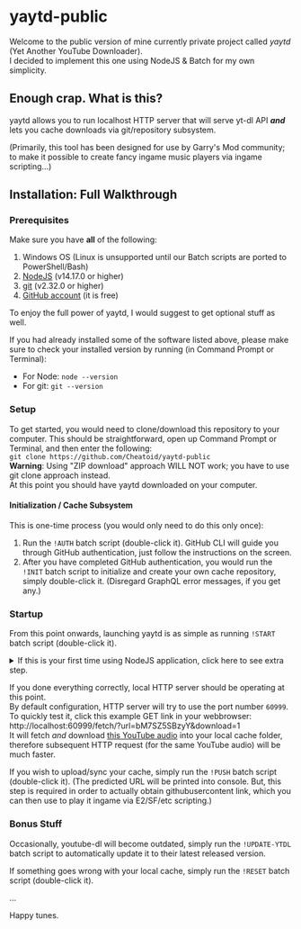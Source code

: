 # yaytd-public
Welcome to the public version of mine currently private project called *yaytd* (Yet Another YouTube Downloader).  
I decided to implement this one using NodeJS & Batch for my own simplicity.

## Enough crap. What is this?
yaytd allows you to run localhost HTTP server that will serve yt-dl API ***and*** lets you cache downloads via git/repository subsystem.

(Primarily, this tool has been designed for use by Garry's Mod community; to make it possible to create fancy ingame music players via ingame scripting...)

## Installation: Full Walkthrough

### Prerequisites
Make sure you have **all** of the following:
1. Windows OS (Linux is unsupported until our Batch scripts are ported to PowerShell/Bash)
2. [NodeJS](https://nodejs.org/en/download/) (v14.17.0 or higher)
3. [git](https://git-scm.com/download/win) (v2.32.0 or higher)
4. [GitHub account](https://github.com/join) (it is free)

To enjoy the full power of yaytd, I would suggest to get optional stuff as well.

If you had already installed some of the software listed above, please make sure to check your installed version by running (in Command Prompt or Terminal):  
- For Node: `node --version`  
- For git: `git --version`  


### Setup
To get started, you would need to clone/download this repository to your computer. This should be straightforward, open up Command Prompt or Terminal, and then enter the following:  
    `git clone https://github.com/Cheatoid/yaytd-public`  
**Warning**: Using "ZIP download" approach WILL NOT work; you have to use git clone approach instead.   
At this point you should have yaytd downloaded on your computer.  

#### Initialization / Cache Subsystem
This is one-time process (you would only need to do this only once):  
1. Run the `!AUTH` batch script (double-click it). GitHub CLI will guide you through GitHub authentication, just follow the instructions on the screen.
2. After you have completed GitHub authentication, you would run the `!INIT` batch script to initialize and create your own cache repository, simply double-click it. (Disregard GraphQL error messages, if you get any.)

### Startup
From this point onwards, launching yaytd is as simple as running `!START` batch script (double-click it).  
<details>
<summary>If this is your first time using NodeJS application, click here to see extra step.</summary>

You may receive Windows Firewall popup which looks like this:  
![Windows Firewall](https://user-images.githubusercontent.com/13347909/121682618-98229e00-cabc-11eb-95a7-2ac578da98aa.png)  
Just click `Allow access` button. (It may prompt for UAC, but you would just need to do this only once.)
</details>

If you done everything correctly, local HTTP server should be operating at this point.  
By default configuration, HTTP server will try to use the port number `60999`.  
To quickly test it, click this example GET link in your webbrowser:  
http://localhost:60999/fetch/?url=bM7SZ5SBzyY&download=1  
It will fetch *and* download [this YouTube audio](https://www.youtube.com/watch?v=bM7SZ5SBzyY) into your local cache folder, therefore subsequent HTTP request (for the same YouTube audio) will be much faster.

If you wish to upload/sync your cache, simply run the `!PUSH` batch script (double-click it). (The predicted URL will be printed into console. But, this step is required in order to actually obtain githubusercontent link, which you can then use to play it ingame via E2/SF/etc scripting.)

### Bonus Stuff
Occasionally, youtube-dl will become outdated, simply run the `!UPDATE-YTDL` batch script to automatically update it to their latest released version.

If something goes wrong with your local cache, simply run the `!RESET` batch script (double-click it).

...

Happy tunes.
